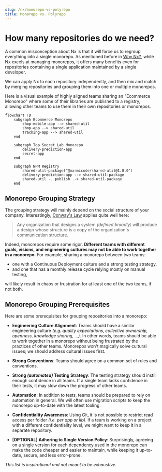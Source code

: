 ```yaml
---
slug: /nx/monorepo-vs-polyrepo
title: Monorepo vs. Polyrepo
---
```


# How many repositories do we need?

A common misconception about Nx is that it will force us to regroup everything into a single monorepo.
As mentioned before in [Why Nx?](./01-why-nx.md), while Nx excels at managing monorepos, it offers many benefits even for repositories containing a single application maintained by a single developer.

We can apply Nx to each repository independently, and then mix and match by merging repositories and grouping them into one or multiple monorepos.

Here is a visual example of highly aligned teams sharing an "Ecommerce Monorepo" where some of their libraries are published to a registry, allowing other teams to use them in their own repositories or monorepos.

```mermaid
flowchart TD
    subgraph Ecommerce Monorepo
        shop-mobile-app --> shared-util
        shop-app --> shared-util
        tracking-app --> shared-util
    end

    subgraph Top Secret Lab Monorepo
        delivery-prediction-app
        secret-app
    end

    subgraph NPM Registry
        shared-util-package("@marmicode/shared-util@1.0.0")
        delivery-prediction-app --> shared-util-package
        shared-util -. publish .-> shared-util-package
    end
```

## Monorepo Grouping Strategy

The grouping strategy will mainly depend on the social structure of your company.
Interestingly, [Conway's Law](http://www.melconway.com/Home/Conways_Law.html) applies quite well here:

> Any organization that designs a system _(defined broadly)_ will produce a design whose structure is a copy of the organization's communication structure.

Indeed, monorepos require some rigor. **Different teams with different goals, visions, and engineering cultures may not be able to work together in a monorepo.**
For example, sharing a monorepo between two teams:

- one with a Continuous Deployment culture and a strong testing strategy,
- and one that has a monthly release cycle relying mostly on manual testing,

will likely result in chaos or frustration for at least one of the two teams, if not both.

## Monorepo Grouping Prerequisites

Here are some prerequisites for grouping repositories into a monorepo:

- **Engineering Culture Alignment**: Teams should have a similar engineering culture _(e.g. quality expectations, collective ownership, openness, knowledge sharing, ...)_. In other words, teams should be able to work together in a monorepo without being frustrated by the practices of other teams. Monorepos won't magically solve cultural issues; we should address cultural issues first.

- **Strong Conventions**: Teams should agree on a common set of rules and conventions.

- **Strong _(automated)_ Testing Strategy**: The testing strategy should instill enough confidence in all teams. If a single team lacks confidence in their tests, it may slow down the progress of other teams.

- **Automation**: In addition to tests, teams should be prepared to rely on automation in general. We will often use migration scripts to keep the monorepo up-to-date with the latest tooling.

- **Confidentiality Awareness**: Using Git, it is not possible to restrict read access per folder _(i.e. per app or lib)_. If a team is working on a project with a different confidentiality level, we might want to keep it in a separate repository.

- **[OPTIONAL] Adhering to Single Version Policy**: Surprisingly, agreeing on a single version for each dependency used in the monorepo can make the code cheaper and easier to maintain, while keeping it up-to-date, secure, and less error-prone.

_This list is inspirational and not meant to be exhaustive._
